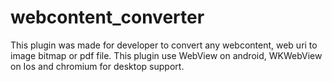 # webcontent_converter
This plugin was made for developer to convert any webcontent, web uri to image bitmap or pdf file. This plugin use WebView on android, WKWebView on Ios and chromium for desktop support.
